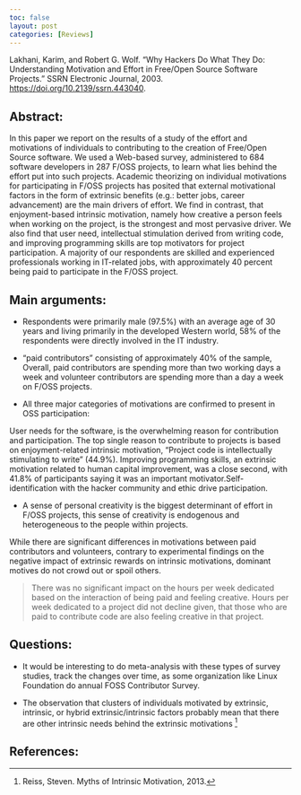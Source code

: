 ```yaml
---
toc: false
layout: post
categories: [Reviews]
---
```

Lakhani, Karim, and Robert G. Wolf. “Why Hackers Do What They Do: Understanding Motivation and Effort in Free/Open Source Software Projects.” SSRN Electronic Journal, 2003. https://doi.org/10.2139/ssrn.443040.

## Abstract:

In this paper we report on the results of a study of the effort and motivations of individuals to contributing to the creation of Free/Open Source software. We used a Web-based survey, administered to 684 software developers in 287 F/OSS projects, to learn what lies behind the effort put into such projects. Academic theorizing on individual motivations for participating in F/OSS projects has posited that external motivational factors in the form of extrinsic benefits (e.g.: better jobs, career advancement) are the main drivers of effort. We find in contrast, that enjoyment-based intrinsic motivation, namely how creative a person feels when working on the project, is the strongest and most pervasive driver. We also find that user need, intellectual stimulation derived from writing code, and improving programming skills are top motivators for project participation. A majority of our respondents are skilled and experienced professionals working in IT-related jobs, with approximately 40 percent being paid to participate in the F/OSS project.

## Main arguments:

- Respondents were primarily male (97.5%) with an average age of 30 years and living primarily in the developed Western world, 58% of the respondents were directly involved in the IT industry.


- “paid contributors” consisting of approximately 40% of the sample, Overall, paid contributors are spending more than two working days a week and volunteer contributors are spending more than a day a week on F/OSS projects.


- All three major categories of motivations are confirmed to present in OSS participation:


User needs for the software, is the overwhelming reason for contribution and participation. The top single reason to contribute to projects is based on enjoyment-related intrinsic motivation, “Project code is intellectually stimulating to write” (44.9%). Improving programming skills, an extrinsic motivation related to human capital improvement, was a close second, with 41.8% of participants saying it was an important motivator.Self-identification with the hacker community and ethic drive participation.


- A sense of personal creativity is the biggest determinant of effort in F/OSS projects, this sense of creativity is endogenous and heterogeneous to the people within projects.

While there are significant differences in motivations between paid contributors and volunteers, contrary to experimental findings on the negative impact of extrinsic rewards on intrinsic motivations, dominant motives do not crowd out or spoil others.

> There was no significant impact on the hours per week dedicated based on the interaction of being paid and feeling creative. Hours per week dedicated to a project did not decline given, that those who are paid to contribute code are also feeling creative in that project.


## Questions:


- It would be interesting to do meta-analysis with these types of survey studies, track the changes over time, as some organization like Linux Foundation do annual FOSS Contributor Survey.


- The observation that clusters of individuals motivated by extrinsic, intrinsic, or hybrid extrinsic/intrinsic factors probably mean that there are other intrinsic needs behind the extrinsic motivations [^1]


## References:


[^1]: Reiss, Steven. Myths of Intrinsic Motivation, 2013.